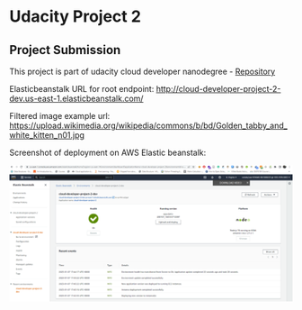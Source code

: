 # Udacity Project 2 

## Project Submission

This project is part of udacity cloud developer nanodegree - [Repository](https://github.com/1Jayso/udacity-cloud-developer-project-2)

Elasticbeanstalk URL for root endpoint: http://cloud-developer-project-2-dev.us-east-1.elasticbeanstalk.com/

Filtered image example url: https://upload.wikimedia.org/wikipedia/commons/b/bd/Golden_tabby_and_white_kitten_n01.jpg

Screenshot of deployment on AWS Elastic beanstalk:

![Deplyment Screenshot](deployment_screenshots/Screenshot-2023-01-07.png?raw=true "Title")